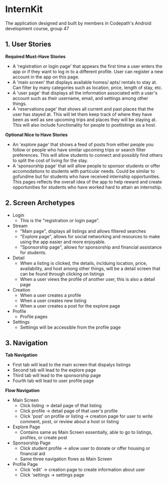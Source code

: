 # InternKit
The application designed and built by members in Codepath's Android development course, group 47
## 1. User Stories

**Required Must-Have Stories**
* A 'registration or login page' that appears the first time a user enters the app or if they want to log in to a different profile. User can register a new account in the app on this page.
* A 'main screen' that displays available homes/ apts/ rentals to stay at. Can filter by many categories such as location, price, length of stay, etc.
* A 'user page' that displays all the information associated with a user's account such as their username, email, and settings among other things.
* A 'reservations page' that shows all current and past places that the user has stayed at. This will let them keep track of where they have been as well as see upcoming trips and places they will be staying at. This will also include functionality for people to postlistings as a host.

**Optional Nice to Have Stories**
* An 'explore page' that shows a feed of posts from either people you follow or people who have similar upcoming trips or search filter preferences. This will allow students to connect and possibly find others to split the cost of living for the stay. 
* A 'sponsorship page' that will allow people to sponsor students or offer accomodations to students with particular needs. Could be similar to gofundme but for students who have received internship opportunities. This pages reflects the overall idea of the app to help reward and create opportunities for students who have worked hard to attain an internship.

## 2. Screen Archetypes
* Login
  * This is the "registration or login page". 
* Stream
  * "Main page", displays all listings and allows filtered searches
  * "Explore page", allows for social networking and resources to make using the app easier and more enjoyable.
  * "Sponsorship page", allows for sponsorship and financial assistance for students.
* Detail
  * When a listing is clicked, the details, inclduing location, price, availability, and host among other things, will be a detail screen that can be found through clicking on listings
  * When a user views the profile of another user, this is also a detail page
* Creation
  * When a user creates a profile
  * When a user creates new listing 
  * When a user creates a post for the explore page
* Profile
  * Profile pages
* Settings
  * Settiings will be accessible from the profile page
  
## 3. Navigation

**Tab Navigation**
* First tab will lead to the main screen that dispalys listings
* Second tab will lead to the explore page
* Third tab will lead to the sponsorship page
* Fourth tab will lead to user profile page

**Flow Navigation**
* Main Screen 
  * Click listing -> detail page of that listing
  * Click profile -> detail page of that user's profile
  * Click 'post' on profile or listing -> creation page for user to write comment, post, or review about a host or listing
* Explore Page
  * Contains same as Main Screen essentially, able to go to listings, profiles, or create post
* Sponsorship Page
  * Click student profile -> allow user to donate or offer housing or financial aid
  * Same three navigation flows as Main Screen
* Profile Page
  * Click 'edit' -> creation page to create information about user
  * Click 'settings -> settings page
   
